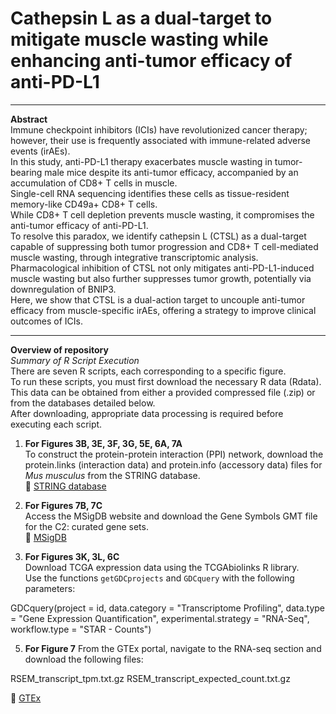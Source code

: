 # Cathepsin L as a dual-target to mitigate muscle wasting while enhancing anti-tumor efficacy of anti-PD-L1

---

**Abstract**  
Immune checkpoint inhibitors (ICIs) have revolutionized cancer therapy; however, their use is frequently associated with immune-related adverse events (irAEs).  
In this study, anti-PD-L1 therapy exacerbates muscle wasting in tumor-bearing male mice despite its anti-tumor efficacy, accompanied by an accumulation of CD8+ T cells in muscle.  
Single-cell RNA sequencing identifies these cells as tissue-resident memory-like CD49a+ CD8+ T cells.  
While CD8+ T cell depletion prevents muscle wasting, it compromises the anti-tumor efficacy of anti-PD-L1.  
To resolve this paradox, we identify cathepsin L (CTSL) as a dual-target capable of suppressing both tumor progression and CD8+ T cell-mediated muscle wasting, through integrative transcriptomic analysis.  
Pharmacological inhibition of CTSL not only mitigates anti-PD-L1-induced muscle wasting but also further suppresses tumor growth, potentially via downregulation of BNIP3.  
Here, we show that CTSL is a dual-action target to uncouple anti-tumor efficacy from muscle-specific irAEs, offering a strategy to improve clinical outcomes of ICIs.

---

**Overview of repository**  
*Summary of R Script Execution*  
There are seven R scripts, each corresponding to a specific figure.  
To run these scripts, you must first download the necessary R data (Rdata).  
This data can be obtained from either a provided compressed file (.zip) or from the databases detailed below.  
After downloading, appropriate data processing is required before executing each script.

1. **For Figures 3B, 3E, 3F, 3G, 5E, 6A, 7A**  
To construct the protein-protein interaction (PPI) network, download the protein.links (interaction data) and protein.info (accessory data) files for *Mus musculus* from the STRING database.  
🔗 [STRING database](https://string-db.org/cgi/download?sessionId=bJCyoNzXhR2Z)

2. **For Figures 7B, 7C**  
Access the MSigDB website and download the Gene Symbols GMT file for the C2: curated gene sets.  
🔗 [MSigDB](https://www.gsea-msigdb.org/gsea/msigdb/)

3. **For Figures 3K, 3L, 6C**  
Download TCGA expression data using the TCGAbiolinks R library.  
Use the functions `getGDCprojects` and `GDCquery` with the following parameters:

GDCquery(project = id, 
         data.category = "Transcriptome Profiling", 
         data.type = "Gene Expression Quantification", 
         experimental.strategy = "RNA-Seq",
         workflow.type = "STAR - Counts")

5. **For Figure 7**
From the GTEx portal, navigate to the RNA-seq section and download the following files:

RSEM_transcript_tpm.txt.gz
RSEM_transcript_expected_count.txt.gz

🔗 [GTEx]([https://www.gsea-msigdb.org/gsea/msigdb/](https://gtexportal.org/home/downloads/adult-gtex/bulk_tissue_expression))
